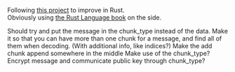 Following [this project](https://jrdngr.github.io/pngme_book/chapter_1.html) to improve in Rust.  
Obviously using [the Rust Language book](https://doc.rust-lang.org/book/title-page.html) on the side.

Should try and put the message in the chunk_type instead of the data.
Make it so that you can have more than one chunk for a message, and find all of them when decoding. 
    (With additional info, like indices?)
Make the add chunk append somewhere in the middle
Make use of the chunk_type? Encrypt message and communicate public key through chunk_type?